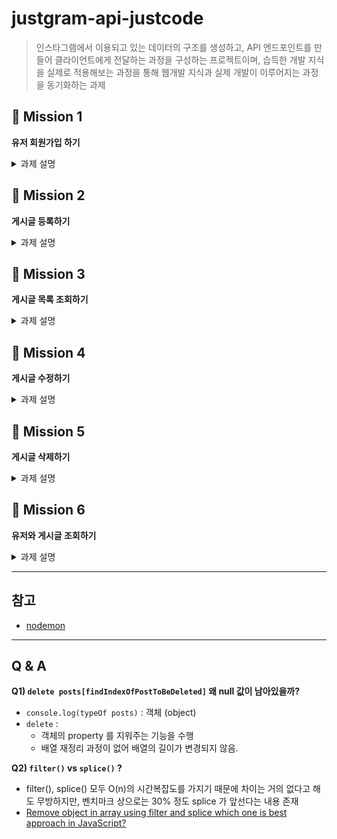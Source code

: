 # justgram-api-justcode

> 인스타그램에서 이용되고 있는 데이터의 구조를 생성하고, API 엔드포인트를 만들어 클라이언트에게 전달하는 과정을 구성하는 프로젝트이며, 습득한 개발 지식을 실제로 적용해보는 과정을 통해 웹개발 지식과 실제 개발이 이루어지는 과정을 동기화하는 과제

## 🚀 Mission 1

**유저 회원가입 하기**

<details>
<summary>과제 설명</summary>
<div markdown="1">
<br>

- Node.js에서 제공하는 built-in 모듈인 http를 사용해서 API를 구현
- app.js라는 파일을 만들고, JUSTGRAM 회원들의 정보를 저장할 수 있는 배열(users)과, 회원들이 작성한 게시물을 저장할 수 있는 배열(posts)을 파일 상단에 작성

```javascript
// app.js

const users = [];
const posts = [];
```

- 위에서 선언한 빈 배열에 미션 진행에 필요한 테스트 데이터를 추가

```javascript
// app.js

const users = [
  {
    id: 1,
    name: "Rebekah Johnson",
    email: "Glover12345@gmail.com",
    password: "123qwe",
  },
  {
    id: 2,
    name: "Fabian Predovic",
    email: "Connell29@gmail.com",
    password: "password",
  },
];

const posts = [
  {
    id: 1,
    title: "간단한 HTTP API 개발 시작!",
    content: "Node.js에 내장되어 있는 http 모듈을 사용해서 HTTP server를 구현.",
    userId: 1,
  },
  {
    id: 2,
    title: "HTTP의 특성",
    content: "Request/Response와 Stateless!!",
    userId: 1,
  },
];
```

- 알맞은 API 호출 URL을 설정하여서 클라이언트와(httpie/postman) 통신을 성공하도록 구성
- 데이터를 새롭게 저장하는 요청을 보낼때는 http method 중에 POST를 사용

```sh
$ http -v POST 127.0.0.1:8000
```

- 알맞은 http 메소드를 선정하여서 유저의 정보를 백엔드 서버에 전달
- 전달받은 데이터를 users 배열에 추가해서 회원정보를 API 시스템 내에 저장한 후에, 생성됬을 때에 알맞는 http 상태코드를 반환
- http response로 반환하는 JSON 데이터의 형태가 다음과 같은 구조 구성

```json
{
  "message": "userCreated"
}
```

</div>
</details>

## 🚀 Mission 2

**게시글 등록하기**

<details>
<summary>과제 설명</summary>
<div markdown="1">
<br>

- 알맞은 API 호출 URL을 설정하여서 클라이언트와(httpie/postman) 통신을 성공하도록 구성
- 데이터를 새롭게 저장하는 요청을 보낼때는 http method 중에 POST를 사용

```sh
$ http -v **POST** 127.0.0.1:8000
```

- 알맞은 http 메소드를 선정하여서 게시글 내용 및 유저의 id 값을 백엔드 서버에 전달
- 전달받은 데이터를 posts 배열에 추가해서 게시물 정보를 API 시스템 내에 저장한 후에, 생성됬을 때에 알맞는 http 상태코드를 반환
- http response로 반환하는 JSON 데이터의 형태가 다음과 같은 구조를 갖도록 구성

```json
{
  "message": "postCreated"
}
```

</div>
</details>

## 🚀 Mission 3

**게시글 목록 조회하기**

<details>
<summary>과제 설명</summary>
<div markdown="1">
<br>

- 알맞은 API 호출 URL을 설정하여서 클라이언트와(httpie/postman) 통신을 성공하도록 구성
- 조회 요청을 보낼때는 http method 중에 GET을 사용

```sh
$ http -v GET 127.0.0.1:8000
```

- 데이터가 호출될 때의 알맞는 http 상태코드를 반환
- http response로 반환하는 데이터의 형태가 다음과 같은 구조를 갖도록 구성

```json
{
  "data" : [
    {
      "userID"           : 1,
      "userName"         : "Rebekah Johnson"
      "postingId"        : 1,
      "postingTitle"     : "간단한 HTTP API 개발 시작!",
      "postingContent"   : "Node.js에 내장되어 있는 http 모듈을 사용해서 HTTP server를 구현."
    },
    {
      "userID"           : 2,
      "userName"         : "Fabian Predovic"
      "postingId"        : 2,
      "postingTitle"     : "HTTP의 특성",
      "postingContent"   : "Request/Response와 Stateless!!"
    },
    {
      "userID"           : 3,
      "userName"         : "new user 1"
      "postingId"        : 3,
      "postingImageUrl"  : "내용 1",
      "postingContent"   : "sampleContent3"
    },
    {
      "userID"           : 4,
      "userName"         : "new user 2"
      "postingId"        : 4,
      "postingImageUrl"  : "내용 2",
      "postingContent"   : "sampleContent4"
    }
  ]
}
```

</div>
</details>

## 🚀 Mission 4

**게시글 수정하기**

<details>
<summary>과제 설명</summary>
<div markdown="1">
<br>

- 알맞은 API 호출 URL을 설정하여서 클라이언트와(httpie/postman) 통신을 성공하도록 구성
- 업데이트하는 요청을 보낼때는 http method 중에 PATCH를 사용

```sh
$ http -v PATCH 127.0.0.1:8000
```

- posts 배열에 있는 post 객체의 데이터를 수정하고, 데이터가 수정 될 때의 알맞는 http 상태코드를 반환
- postingId가 1번인 게시물의 내용을 “노드”로 수정한다면, http response로 반환하는 데이터의 형태가 다음과 같은 구조를 갖도록 구성

```json
{
  "data": {
    "userId": 1,
    "userName": "Rebekah Johnson",
    "postingId": 1,
    "postingTitle": "간단한 HTTP API 개발 시작!",
    "postingContent": "노드"
  }
}
```

</div>
</details>

## 🚀 Mission 5

**게시글 삭제하기**

<details>
<summary>과제 설명</summary>
<div markdown="1">
<br>

- 알맞은 API 호출 URL을 설정하여서 클라이언트와(httpie/postman) 통신을 성공하도록 구성
- 삭제 요청을 보낼때는 http method 중에 DELETE를 사용

```sh
$ http -v DELETE 127.0.0.1:8000
```

- posts 배열에 담겨 있는 데이터를 삭제하고, 데이터가 삭제 될 때에 알맞는 http 상태코드를 반환
- http response로 반환하는 JSON 데이터의 형태가 다음과 같은 구조를 갖도록 구성

```json
{
  "message": "postingDeleted"
}
```

</div>
</details>

## 🚀 Mission 6

**유저와 게시글 조회하기**

<details>
<summary>과제 설명</summary>
<div markdown="1">
<br>

- 알맞은 API 호출 URL을 설정하여서 클라이언트와(httpie/postman) 통신을 성공하도록 구성
- 하나의 유저가 작성한 여러개의 게시글을 보여주는 상세 페이지용 API를 작성
- 데이터가 호출될 때에 알맞는 http 상태코드를 반환
- 사용자 ID가 1번인 유저 정보를 요청했을 때, Http response로 반환하는 데이터의 형태가 다음과 같은 구조를 갖도록 구성

```json
{
  "data": {
    "userID": 1,
    "userName": "Rebekah Johnson",
    "postings": [
      {
        "postingId": 1,
        "postingName": "간단한 HTTP API 개발 시작!",
        "postingContent": "Node.js에 내장되어 있는 http 모듈을 사용해서 HTTP server를 구현."
      },
      {
        "postingId": 2,
        "postingTitle": "HTTP의 특성",
        "postingContent": "Request/Response와 Stateless!!"
      },
      {
        "postingId": 3,
        "postingName": "새롭게 추가된 포스팅",
        "postingContent": "새롭게 추가된 포스팅 내용"
      }
    ]
  }
}
```

</div>
</details>

---

## 참고

- [nodemon](https://www.npmjs.com/package/nodemon)

---

## Q & A

**Q1) `delete posts[findIndexOfPostToBeDeleted]` 왜 null 값이 남아있을까?**

- `console.log(typeOf posts)` : 객체 (object)
- `delete` :
  - 객체의 property 를 지워주는 기능을 수행
  - 배열 재정리 과정이 없어 배열의 길이가 변경되지 않음.

**Q2) `filter()` vs `splice()` ?**

- filter(), splice() 모두 O(n)의 시간복잡도를 가지기 때문에 차이는 거의 없다고 해도 무방하지만, 벤치마크 상으로는 30% 정도 splice 가 앞선다는 내용 존재
- [Remove object in array using filter and splice which one is best approach in JavaScript?](https://stackoverflow.com/questions/44435141/remove-object-in-array-using-filter-and-splice-which-one-is-best-approach-in-jav/64776462#64776462)
